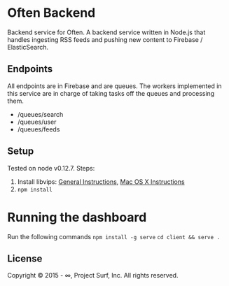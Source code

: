 # Often Backend

Backend service for Often. A backend service written in Node.js that handles ingesting RSS feeds and pushing new content to Firebase / ElasticSearch.

## Endpoints
All endpoints are in Firebase and are queues. The workers implemented in this service are in charge of taking tasks off the queues and processing them.

* /queues/search
* /queues/user
* /queues/feeds

## Setup
Tested on node v0.12.7. Steps:

1. Install libvips: [General Instructions](https://github.com/jcupitt/libvips), [Mac OS X Instructions](http://www.vips.ecs.soton.ac.uk/index.php?title=Build\_on\_OS\_X)
2. `npm install`

# Running the dashboard

Run the following commands
`npm install -g serve`
`cd client && serve .`

## License

Copyright &copy; 2015 - &infin;, Project Surf, Inc. All rights reserved.
